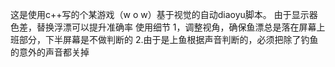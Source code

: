 这是使用c++写的个某游戏（w   o   w）基于视觉的自动diaoyu脚本。
由于显示器色差，替换浮漂可以提升准确率
使用细节
1，调整视角，确保鱼漂总是落在屏幕上班部分，下半屏幕是不做判断的
2.由于是上鱼根据声音判断的，必须把除了钓鱼的意外的声音都关掉
